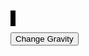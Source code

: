 <!-- Style of the Canvas -->
<style>
    #canvas {
        margin: 0;
        border: 4px solid black;
        background-image: url("{{site.baseurl}}/images/Game/background.jpg");
        background-size: cover;
    }
</style>


<canvas id='canvas'></canvas>


<script>
    let x = 0;
    let onPlatform = 0;
    // Create empty canvas
    let canvas = document.getElementById('canvas');
    let c = canvas.getContext('2d');
    // Set the canvas dimensions
    canvas.width = 800;
    canvas.height = 400;


    // Define gravity value
    let gravity = 1.5;


    // Define the Player class
    class Player {
        constructor() {
            // Initial position and velocity of the player
            this.position = {
                x: 325,
                y: 200
            };
            this.velocity = {
                x: 0,
                y: 0
            };
            // Dimensions of the player
            this.width = 30;
            this.height = 30;
        }
        // Method to draw the player on the canvas
        draw() {
            c.fillStyle = 'yellow';
            c.fillRect(this.position.x, this.position.y, this.width, this.height);
        }
        // Method to update the player's position and velocity
        update() {
            this.draw();
            this.position.y += this.velocity.y;
            this.position.x += this.velocity.x;


            // Check for collisions with the platform
            if (this.position.y + this.height >= platform.position.y) {
                this.position.y = platform.position.y - this.height;
                this.velocity.y = 0; // Set vertical velocity to 0 when on the platform
                onPlatform = 1
            } else {
                onPlatform = 0
            }


            // Apply gravity only if not on the platform
            if (this.position.y + this.height + this.velocity.y <= canvas.height) {
                this.velocity.y += gravity;
            } else {
                this.velocity.y = 0;
            }
        }
    }


    class Platform {
        constructor(x, y, width, height) {
            this.position = {
                x: x,
                y: y
            };
            this.width = width;
            this.height = height;
        }


        draw() {
            c.fillStyle = 'white';
            c.fillRect(this.position.x, this.position.y, this.width, this.height);
        }
    }


    // Create a player and platform object
    const player = new Player();
    const platform = new Platform(0, 380, 800, 20); // Adjust the position and dimensions as needed


    // Define keyboard keys and their states
    let keys = {
        right: {
            pressed: false
        },
        left: {
            pressed: false
        }
    };


    // Animation function to continuously update and render the canvas
    function animate() {
        requestAnimationFrame(animate);
        c.clearRect(0, 0, canvas.width, canvas.height);
        player.update();
        platform.draw();


        if (keys.right.pressed) {
            player.velocity.x = 10;
        } else if (keys.left.pressed) {
            player.velocity.x = -10;
        } else {
            player.velocity.x = 0;
        }


        if (player.position.x + player.width > 830) {
            player.position.x = 0;
        } else if (player.position.x + player.width < -30) {
            player.position.x = 800;
        } else if (player.position.y + player.width < -100) {
            player.velocity.y += 5;
        }
    }
    animate();


    // PLAYER CONTROLS
    // Event listener for keydown events
    addEventListener('keydown', ({ keyCode }) => {
        switch (keyCode) {
            case 49:
                player.position.y = 100;
                console.log("speed");
                break;
            case 65:
                console.log('left');
                keys.left.pressed = true;
                break;
            case 83:
                console.log('down');
                break;
            case 68:
                console.log('right');
                keys.right.pressed = true;
                break;
            case 87:
                if (player.position.y === 350) {
                    player.velocity.y -= 20;
                }
                break;
        }
    });


    // Event listener for keyup events
    addEventListener('keyup', ({ keyCode }) => {
        switch (keyCode) {
            case 49:
                player.position.y = 0;
                console.log("speed");
                break;
            case 65:
            case 37:
                console.log('left');
                keys.left.pressed = false;
                break;
            case 83:
            case 38:
                console.log('down');
                break;
            case 68:
            case 39:
                console.log('right');
                keys.right.pressed = false;
                break;
            case 87:
            case 40:
                console.log('up');
                    if (player.position.y === 350) {
                        player.velocity.y = -20;
                    }
                break;
        }
    });


    // Function to switch gravity
    function switchGravity() {
        if (gravity === 1.5) {
            gravity = 0.75;
        } else if (gravity === 0.75) {
            gravity = 1.5;
        }
    }
</script>


<button class="gravity" onclick="switchGravity()">Change Gravity</button>